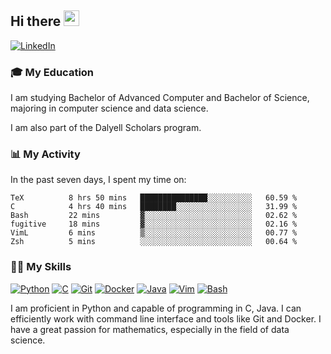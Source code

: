 ## Hi there <a href="#"><img src="https://media.giphy.com/media/hvRJCLFzcasrR4ia7z/giphy.gif" width="25px"></a>

[![LinkedIn](https://img.shields.io/badge/-LinkedIn-blue?style=social&logo=LinkedIn)](https://www.linkedin.com/in/ziao-ji)


### 🎓 My Education
     
I am studying Bachelor of Advanced Computer and Bachelor of Science, majoring in computer science and data science. 

I am also part of the Dalyell Scholars program. 


### 📊 My Activity

In the past seven days, I spent my time on:

<!--START_SECTION:waka-->

```text
TeX          8 hrs 50 mins   ███████████████░░░░░░░░░░   60.59 %
C            4 hrs 40 mins   ████████░░░░░░░░░░░░░░░░░   31.99 %
Bash         22 mins         ▓░░░░░░░░░░░░░░░░░░░░░░░░   02.62 %
fugitive     18 mins         ▓░░░░░░░░░░░░░░░░░░░░░░░░   02.16 %
VimL         6 mins          ▒░░░░░░░░░░░░░░░░░░░░░░░░   00.77 %
Zsh          5 mins          ░░░░░░░░░░░░░░░░░░░░░░░░░   00.64 %
```

<!--END_SECTION:waka-->

### 💪🏻 My Skills

[![Python](https://img.shields.io/badge/-Python-yellow?style=flat-square&logo=Python)](#-my-skills)
[![C     ](https://img.shields.io/badge/-C-blue?style=flat-square&logo=C)](#-my-skills)
[![Git   ](https://img.shields.io/badge/-Git-grey?style=flat-square&logo=Git)](#-my-skills)
[![Docker](https://img.shields.io/badge/-Docker-grey?style=flat-square&logo=Docker)](#-my-skills)
[![Java  ](https://img.shields.io/badge/-Java-grey?style=flat-square&logo=Java)](#-my-skills)
[![Vim   ](https://img.shields.io/badge/-Vim-grey?style=flat-square&logo=Vim)](#-my-skills)
[![Bash  ](https://img.shields.io/badge/-Bash-grey?style=flat-square&)](#-my-skills)

I am proficient in Python and capable of programming in C, Java. I can efficiently work with command line interface and tools like Git and Docker. I have a great passion for mathematics, especially in the field of data science.
